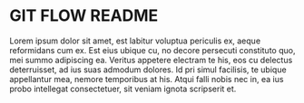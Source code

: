 # GIT FLOW README

Lorem ipsum dolor sit amet, est labitur voluptua periculis ex, aeque reformidans cum ex. Est eius ubique cu, no decore persecuti constituto quo, mei summo adipiscing ea. Veritus appetere electram te his, eos cu delectus deterruisset, ad ius suas admodum dolores. Id pri simul facilisis, te ubique appellantur mea, nemore temporibus at his. Atqui falli nobis nec in, ea ius probo intellegat consectetuer, sit veniam ignota scripserit et.